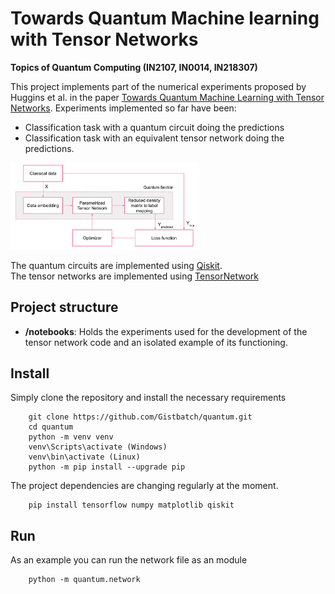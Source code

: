 # Towards Quantum Machine learning with Tensor Networks

**Topics of Quantum Computing (IN2107, IN0014, IN218307)**

This project implements part of the numerical experiments proposed by Huggins et al. in the paper [Towards Quantum Machine Learning with Tensor Networks](https://arxiv.org/pdf/1803.11537.pdf). Experiments implemented so far have been:

- Classification task with a quantum circuit doing the predictions 
- Classification task with an equivalent tensor network doing the predictions.

<img src="/media/architecture.png"  width="60%">


The quantum circuits are implemented using [Qiskit](https://qiskit.org/). </br>
The tensor networks are implemented using [TensorNetwork](https://github.com/google/TensorNetwork)

## Project structure 

- **/notebooks**: Holds the experiments used for the development of the tensor network code and an isolated example of its functioning.

## Install

Simply clone the repository and install the necessary requirements
```
    git clone https://github.com/Gistbatch/quantum.git
    cd quantum
    python -m venv venv
    venv\Scripts\activate (Windows)
    venv\bin\activate (Linux)
    python -m pip install --upgrade pip
```

The project dependencies are changing regularly at the moment.
```
    pip install tensorflow numpy matplotlib qiskit
```

## Run
As an example you can run the network file as an module
```
    python -m quantum.network
```
